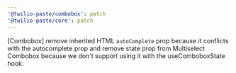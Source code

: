 ```yaml
---
'@twilio-paste/combobox': patch
'@twilio-paste/core': patch
---
```


[Combobox] remove inherited HTML `autoComplete` prop because it conflicts with the autocomplete prop and remove state prop from Multiselect Combobox because we don't support using it with the useComboboxState hook.

